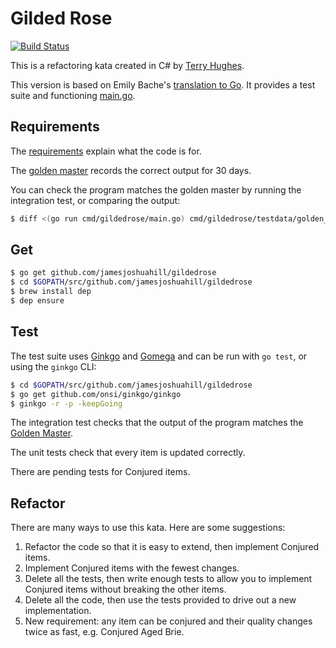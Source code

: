 # Gilded Rose

[![Build Status](https://travis-ci.org/jamesjoshuahill/gildedrose.svg?branch=master)](https://travis-ci.org/jamesjoshuahill/gildedrose)

This is a refactoring kata created in C# by [Terry Hughes](http://twitter.com/TerryHughes).

This version is based on Emily Bache's [translation to Go](https://github.com/emilybache/GildedRose-Refactoring-Kata/tree/master/go). It provides a test suite and functioning [main.go](https://github.com/jamesjoshuahill/gildedrose/blob/master/cmd/gildedrose/main.go).

## Requirements

The [requirements](https://github.com/jamesjoshuahill/gildedrose/blob/master/REQUIREMENTS.md) explain what
the code is for.

The [golden master](https://github.com/jamesjoshuahill/gildedrose/blob/master/cmd/gildedrose/testdata/golden_master.txt) records the correct
output for 30 days.

You can check the program matches the golden master by running the integration test, or comparing the output:

```bash
$ diff <(go run cmd/gildedrose/main.go) cmd/gildedrose/testdata/golden_master.txt
```

## Get

```bash
$ go get github.com/jamesjoshuahill/gildedrose
$ cd $GOPATH/src/github.com/jamesjoshuahill/gildedrose
$ brew install dep
$ dep ensure
```

## Test

The test suite uses [Ginkgo](https://onsi.github.io/ginkgo/) and [Gomega](https://onsi.github.io/gomega/) and can be run with `go test`, or using the `ginkgo` CLI:

```bash
$ cd $GOPATH/src/github.com/jamesjoshuahill/gildedrose
$ go get github.com/onsi/ginkgo/ginkgo
$ ginkgo -r -p -keepGoing
```

The integration test checks that the output of the program matches the [Golden Master](https://github.com/jamesjoshuahill/gildedrose/blob/master/cmd/gildedrose/testdata/golden_master.txt).

The unit tests check that every item is updated correctly.

There are pending tests for Conjured items.

## Refactor

There are many ways to use this kata. Here are some suggestions:

1. Refactor the code so that it is easy to extend, then implement Conjured items.
1. Implement Conjured items with the fewest changes.
1. Delete all the tests, then write enough tests to allow you to implement Conjured items without breaking the other items.
1. Delete all the code, then use the tests provided to drive out a new implementation.
1. New requirement: any item can be conjured and their quality changes twice as fast, e.g. Conjured Aged Brie.
